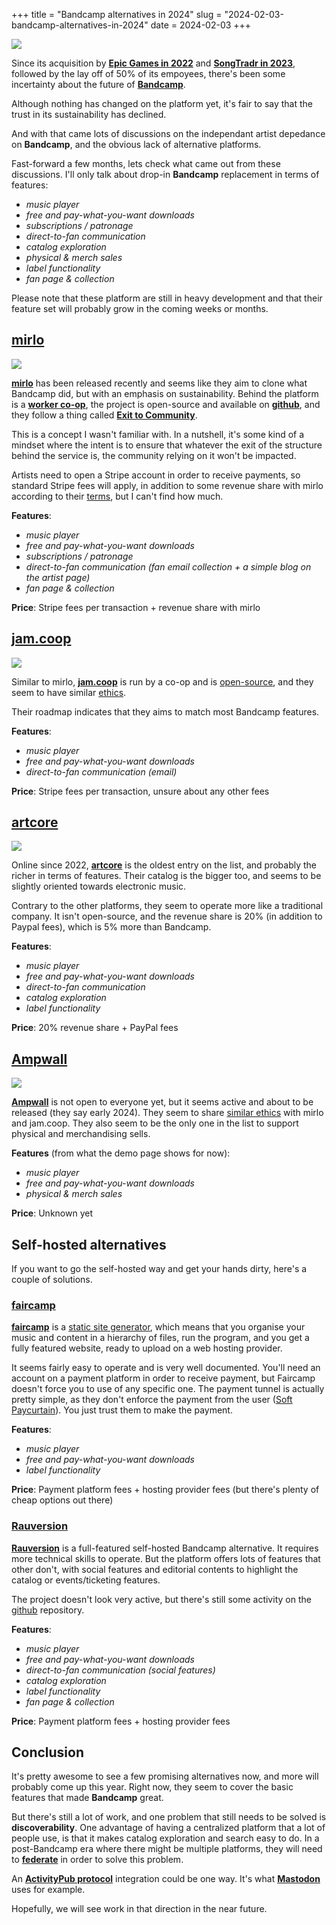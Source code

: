 +++
title = "Bandcamp alternatives in 2024"
slug = "2024-02-03-bandcamp-alternatives-in-2024"
date = 2024-02-03
+++

<img src="/images/20240203/bandcamp.png">


<section>

Since its acquisition by [**Epic Games in 2022**](https://blog.bandcamp.com/2022/03/02/bandcamp-is-joining-epic/) and [**SongTradr in 2023**](https://blog.bandcamp.com/2023/11/22/songtradr-acquires-bandcamp/), followed by the lay off of 50% of its empoyees, there's been some incertainty about the future of [**Bandcamp**](https://bandcamp.com/).

Although nothing has changed on the platform yet, it's fair to say that the trust in its sustainability has declined.

And with that came lots of discussions on the independant artist depedance on **Bandcamp**, and the obvious lack of alternative platforms.

Fast-forward a few months, lets check what came out from these discussions. I'll only talk about drop-in **Bandcamp** replacement in terms of features:
 - *music player*
 - *free and pay-what-you-want downloads*
 - *subscriptions / patronage*
 - *direct-to-fan communication*
 - *catalog exploration*
 - *physical & merch sales*
 - *label functionality*
 - *fan page & collection*

Please note that these platform are still in heavy development and that their feature set will probably grow in the coming weeks or months.

</section>

<section>

## [mirlo](https://mirlo.space/)

<img src="/images/20240203/mirlo.png">

[**mirlo**](https://mirlo.space/) has been released recently and seems like they aim to clone what Bandcamp did, but with an emphasis on sustainability. Behind the platform is a [**worker co-op**](https://en.wikipedia.org/wiki/Worker_cooperative), the project is open-source and available on [**github**](https://github.com/funmusicplace/mirlo/), and they follow a thing called [**Exit to Community**](https://blog.fracturedatlas.org/exit-to-community).

This is a concept I wasn't familiar with. In a nutshell, it's some kind of a mindset where the intent is to ensure that whatever the exit of the structure behind the service is, the community relying on it won't be impacted.

Artists need to open a Stripe account in order to receive payments, so standard Stripe fees will apply, in addition to some revenue share with mirlo according to their [terms](https://mirlo.space/pages/terms), but I can't find how much.

**Features**:
 - *music player*
 - *free and pay-what-you-want downloads*
 - *subscriptions / patronage*
 - *direct-to-fan communication (fan email collection + a simple blog on the artist page)*
 - *fan page & collection*

**Price**: Stripe fees per transaction + revenue share with mirlo

</section>
<section>

## [jam.coop](https://jam.coop)

<img src="/images/20240203/jamcoop.png">

Similar to mirlo, [**jam.coop**](https://jam.coop) is run by a co-op and is [open-source](https://github.com/freerange/jam-coop), and they seem to have similar [ethics](https://jam.coop/about).

Their roadmap indicates that they aims to match most Bandcamp features.

**Features**:
 - *music player*
 - *free and pay-what-you-want downloads*
 - *direct-to-fan communication (email)*

**Price**: Stripe fees per transaction, unsure about any other fees

</section>
<section>

## [artcore](https://artcore.com/)

<img src="/images/20240203/artcore.png">

Online since 2022, [**artcore**](https://artcore.com/) is the oldest entry on the list, and probably the richer in terms of features. Their catalog is the bigger too, and seems to be slightly oriented towards electronic music.

Contrary to the other platforms, they seem to operate more like a traditional company. It isn't open-source, and the revenue share is 20% (in addition to Paypal fees), which is 5% more than Bandcamp.

**Features**:
 - *music player*
 - *free and pay-what-you-want downloads*
 - *direct-to-fan communication*
 - *catalog exploration*
 - *label functionality*

**Price**: 20% revenue share + PayPal fees

</section>
<section>

## [Ampwall](https://ampwall.com/)

<img src="/images/20240203/ampwall.png">

[**Ampwall**](https://ampwall.com/) is not open to everyone yet, but it seems active and about to be released (they say early 2024). They seem to share [similar ethics](https://ampwall.com/#faq) with mirlo and jam.coop. They also seem to be the only one in the list to support physical and merchandising sells.

**Features** (from what the demo page shows for now):
 - *music player*
 - *free and pay-what-you-want downloads*
 - *physical & merch sales*

**Price**: Unknown yet

</section>
<section>

## Self-hosted alternatives

If you want to go the self-hosted way and get your hands dirty, here's a couple of solutions.

### [faircamp](https://simonrepp.com/faircamp/)

[**faircamp**](https://simonrepp.com/faircamp/) is a [static site generator](https://en.wikipedia.org/wiki/Static_site_generator), which means that you organise your music and content in a hierarchy of files, run the program, and you get a fully featured website, ready to upload on a web hosting provider.

It seems fairly easy to operate and is very well documented. You'll need an account on a payment platform in order to receive payment, but Faircamp doesn't force you to use of any specific one. The payment tunnel is actually pretty simple, as they don't enforce the payment from the user ([Soft Paycurtain](https://simonrepp.com/faircamp/manual/downloads.html)). You just trust them to make the payment.

**Features**:
 - *music player*
 - *free and pay-what-you-want downloads*
 - *label functionality*

**Price**: Payment platform fees + hosting provider fees (but there's plenty of cheap options out there)

### [Rauversion](https://rauversion.com/)

[**Rauversion**](https://rauversion.com/) is a full-featured self-hosted Bandcamp alternative. It requires more technical skills to operate. But the platform offers lots of features that other don't, with social features and editorial contents to highlight the catalog or events/ticketing features.

The project doesn't look very active, but there's still some activity on the [github](https://github.com/rauversion/rauversion-ror) repository.

**Features**:
 - *music player*
 - *free and pay-what-you-want downloads*
 - *direct-to-fan communication (social features)*
 - *catalog exploration*
 - *label functionality*
 - *fan page & collection*

**Price**: Payment platform fees + hosting provider fees

</section>
<section>

## Conclusion

It's pretty awesome to see a few promising alternatives now, and more will probably come up this year. Right now, they seem to cover the basic features that made **Bandcamp** great.

But there's still a lot of work, and one problem that still needs to be solved is **discoverability**. One advantage of having a centralized platform that a lot of people use, is that it makes catalog exploration and search easy to do. In a post-Bandcamp era where there might be multiple platforms, they will need to [**federate**](https://en.wikipedia.org/wiki/Federation_(information_technology)) in order to solve this problem.

An [**ActivityPub protocol**](https://en.wikipedia.org/wiki/ActivityPub) integration could be one way. It's what [**Mastodon**](https://joinmastodon.org) uses for example.

Hopefully, we will see work in that direction in the near future.